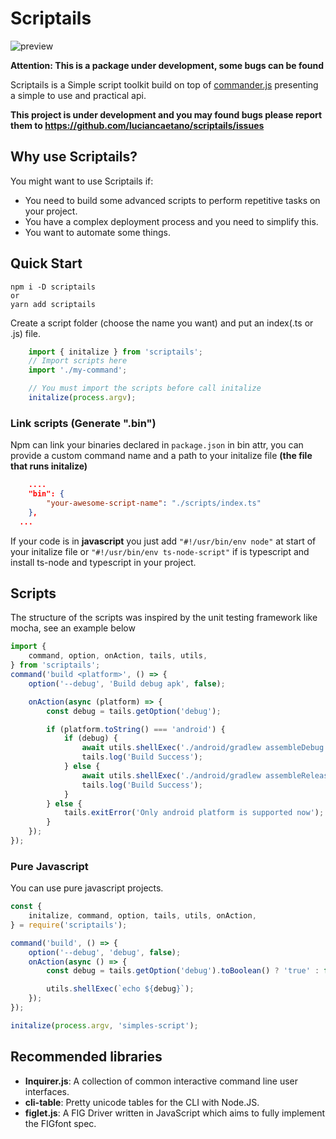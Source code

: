 # Scriptails


![preview](https://media.giphy.com/media/L0SKuIdItTmOOiTlwg/giphy.gif "Prewview")

**Attention: This is a package under development, some bugs can be found**

Scriptails is a Simple script toolkit build on top of [commander.js](https://github.com/tj/commander.js) presenting a simple to use and practical api.

**This project is under development and you may found bugs please report them to https://github.com/luciancaetano/scriptails/issues**

## Why use Scriptails?
You might want to use Scriptails if:
- You need to build some advanced scripts to perform repetitive tasks on your project.
- You have a complex deployment process and you need to simplify this.
- You want to automate some things.

## Quick Start
    npm i -D scriptails
    or
    yarn add scriptails

Create a script folder (choose the name you want) and put an index(.ts or .js) file.

```javascript
    import { initalize } from 'scriptails';
    // Import scripts here
    import './my-command';

    // You must import the scripts before call initalize
    initalize(process.argv);
```

### Link scripts (Generate ".bin")
Npm can link your binaries declared in `package.json` in bin attr,
you can provide a custom command name and a path to your initalize file **(the file that runs initalize)**
```json
    ....
    "bin": {
        "your-awesome-script-name": "./scripts/index.ts"
    },
  ...
```

If your code is in **javascript** you just add `"#!/usr/bin/env node"` at start of your initalize file or `"#!/usr/bin/env ts-node-script"` if is typescript and install ts-node and typescript in your project.


## Scripts
The structure of the scripts was inspired by the unit testing framework like mocha, see an example below

```javascript
import {
    command, option, onAction, tails, utils,
} from 'scriptails';
command('build <platform>', () => {
    option('--debug', 'Build debug apk', false);

    onAction(async (platform) => {
        const debug = tails.getOption('debug');

        if (platform.toString() === 'android') {
            if (debug) {
                await utils.shellExec('./android/gradlew assembleDebug');
                tails.log('Build Success');
            } else {
                await utils.shellExec('./android/gradlew assembleRelease');
                tails.log('Build Success');
            }
        } else {
            tails.exitError('Only android platform is supported now');
        }
    });
});
```

### Pure Javascript
You can use pure javascript projects.
```javascript
const {
    initalize, command, option, tails, utils, onAction,
} = require('scriptails');

command('build', () => {
    option('--debug', 'debug', false);
    onAction(async () => {
        const debug = tails.getOption('debug').toBoolean() ? 'true' : false;

        utils.shellExec(`echo ${debug}`);
    });
});

initalize(process.argv, 'simples-script');
```

## Recommended libraries

- **Inquirer.js**: A collection of common interactive command line user interfaces.
- **cli-table**: Pretty unicode tables for the CLI with Node.JS.
- **figlet.js**: A FIG Driver written in JavaScript which aims to fully implement the FIGfont spec.
